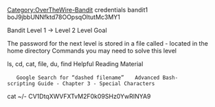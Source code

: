 [Category:OverTheWire-Bandit](/Category:OverTheWire-Bandit "wikilink")
credentials bandit1 boJ9jbbUNNfktd78OOpsqOltutMc3MY1

Bandit Level 1 → Level 2 Level Goal

The password for the next level is stored in a file called - located in
the home directory Commands you may need to solve this level

ls, cd, cat, file, du, find Helpful Reading Material

`   Google Search for “dashed filename”`
`   Advanced Bash-scripting Guide - Chapter 3 - Special Characters`

cat \~/- CV1DtqXWVFXTvM2F0k09SHz0YwRINYA9